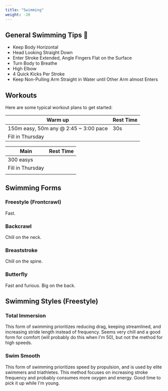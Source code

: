 ```yaml
---
title: "Swimming"
weight: -20
---
```


## General Swimming  Tips :dolphin:

- Keep Body Horizontal
- Head Looking Straight Down
- Enter Stroke Extended, Angle Fingers Flat on the Surface
- Turn Body to Breathe
- High Elbow
- 4 Quick Kicks Per Stroke
- Keep Non-Pulling Arm Straight in Water until Other Arm almost Enters

## Workouts

Here are some typical workout plans to get started:

| Warm up                               | Rest Time |
| ------------------------------------- | --------- |
| 150m easy, 50m any @ 2:45 ~ 3:00 pace | 30s       |
| Fill in Thursday                      |           |

| Main             | Rest Time |
| ---------------- | --------- |
| 300 easys        |           |
| Fill in Thursday |           |
|                  |           |

## Swimming Forms

### Freestyle (Frontcrawl)

Fast. 

### Backcrawl

Chill on the neck.

### Breaststroke

Chill on the spine.

### Butterfly 

Fast and furious. Big on the back.

## Swimming Styles (Freestyle)

### Total Immersion

This form of swimming prioritizes reducing drag, keeping streamlined, and increasing stride length instead of frequency. Seems very chill and a good form for comfort (will probably do this when I'm 50), but not the method for high speeds.

### Swim Smooth

This form of swimming prioritizes speed by propulsion, and is used by elite swimmers and triathletes. This method focuses on increasing stroke frequency and probably consumes more oxygen and energy. Good time to pick it up while I'm young.

